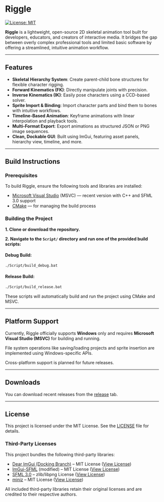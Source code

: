 # Riggle

[![License: MIT](https://img.shields.io/badge/License-MIT-yellow.svg)](LICENSE)

**Riggle** is a lightweight, open-source 2D skeletal animation tool built for developers, educators, and creators of interactive media. It bridges the gap between overly complex professional tools and limited basic software by offering a streamlined, intuitive animation workflow.

---

## Features

- **Skeletal Hierarchy System**: Create parent-child bone structures for flexible character rigging.
- **Forward Kinematics (FK)**: Directly manipulate joints with precision.
- **Inverse Kinematics (IK)**: Easily pose characters using a CCD-based solver.
- **Sprite Import & Binding**: Import character parts and bind them to bones with intuitive workflows.
- **Timeline-Based Animation**: Keyframe animations with linear interpolation and playback tools.
- **Multi-Format Export**: Export animations as structured JSON or PNG image sequences.
- **Clean, Dockable GUI**: Built using ImGui, featuring asset panels, hierarchy view, timeline, and more.
---

## Build Instructions

### Prerequisites

To build Riggle, ensure the following tools and libraries are installed:

- [Microsoft Visual Studio](https://visualstudio.microsoft.com/) (MSVC) — recent version with C++ and SFML 3.0 support
- [CMake](https://cmake.org/) — for managing the build process

### Building the Project

**1. Clone or download the repository.**

**2. Navigate to the `Script/` directory and run one of the provided build scripts:**

#### Debug Build:
```bash
./Script/build_debug.bat
```
#### Release Build:
```bash
./Script/build_release.bat
```
These scripts will automatically build and run the project using CMake and MSVC.

---

## Platform Support

Currently, Riggle officially supports **Windows** only and requires **Microsoft Visual Studio (MSVC)** for building and running.

File system operations like saving/loading projects and sprite insertion are implemented using Windows-specific APIs.

Cross-platform support is planned for future releases.

---

## Downloads

You can download recent releases from the [release](https://github.com/3ipul/Riggle/releases) tab.

---

## License

This project is licensed under the MIT License. See the [LICENSE](LICENSE) file for details.

### Third-Party Licenses

This project bundles the following third-party libraries:

- [Dear ImGui (Docking Branch)](https://github.com/ocornut/imgui/tree/docking) – MIT License ([View License](https://github.com/ocornut/imgui/blob/docking/LICENSE.txt))
- [ImGui-SFML](https://github.com/SFML/imgui-sfml) (modified) – MIT License ([View License](https://github.com/SFML/imgui-sfml/blob/master/LICENSE))
- [SFML 3.0](https://www.sfml-dev.org/) – zlib/libpng License ([View License](https://github.com/SFML/SFML/blob/master/license.md))
- [miniz](https://github.com/richgel999/miniz) – MIT License ([View License](https://github.com/richgel999/miniz/blob/master/LICENSE))

All included third-party libraries retain their original licenses and are credited to their respective authors.